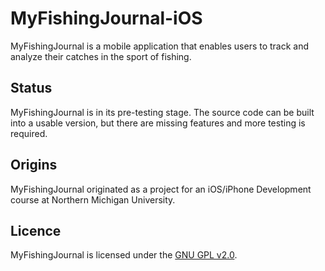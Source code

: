 MyFishingJournal-iOS
====================

MyFishingJournal is a mobile application that enables users to track and analyze their catches in the sport of fishing.

Status
------

MyFishingJournal is in its pre-testing stage. The source code can be built into a usable version, but there are missing features and more testing is required.

Origins
-------

MyFishingJournal originated as a project for an iOS/iPhone Development course at Northern Michigan University.

Licence
-------

MyFishingJournal is licensed under the [GNU GPL v2.0].

[GNU GPL v2.0]:http://www.gnu.org/licenses/gpl-2.0.html
